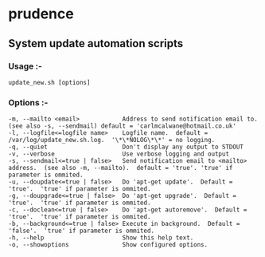 # prudence

## System update automation scripts

### Usage :- 

	update_new.sh [options]

### Options :- 

	-m, --mailto <email>            Address to send notification email to.  (see also -s, --sendmail) default = 'carlmcalwane@hotmail.co.uk'
	-l, --logfile<=logfile name>    Logfile name.  default = /var/log/update_new.sh.log.  '\*\*NOLOG\*\*' = no logging.
	-q, --quiet                     Don't display any output to STDOUT
	-v, --verbose                   Use verbose logging and output
	-s, --sendmail<=true | false>   Send notification email to <mailto> address.  (see also -m, --mailto).  default = 'true'. 'true' if parameter is ommited.
	-u, --doupdate<=true | false>   Do 'apt-get update'.  Default = 'true'.  'true' if parameter is ommited.
	-g, --doupgrade<=true | false>  Do 'apt-get upgrade'.  Default = 'true'.  'true' if parameter is ommited.
	-c, --doclean<=true | false>    Do 'apt-get autoremove'.  Default = 'true'.  'true' if parameter is ommited.
	-b, --background<=true | false> Execute in background.  Default = 'false'.  'true' if parameter is ommited.
	-h, --help                      Show this help text.
	-o, --showoptions               Show configured options.
